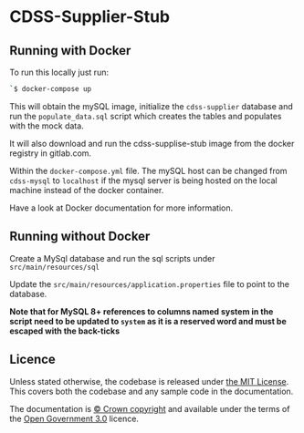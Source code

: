 # CDSS-Supplier-Stub
## Running with Docker

To run this locally just run:
```bash
`$ docker-compose up
```

This will obtain the mySQL image, initialize the ```cdss-supplier``` database and run the ```populate_data.sql``` script which creates the tables and populates with the mock data.

It will also download and run the cdss-supplise-stub image from the docker registry in gitlab.com.

Within the ```docker-compose.yml``` file. The mySQL host can be changed from ```cdss-mysql``` to ```localhost``` if the mysql server is being hosted on the local machine instead of the docker container.

Have a look at Docker documentation for more information.

## Running without Docker

Create a MySql database and run the sql scripts under `src/main/resources/sql`

Update the `src/main/resources/application.properties` file to point to the database.

**Note that for MySQL 8+ references to columns named system in the script need to be updated to ```system``` as it is a reserved word and must be escaped with the back-ticks**

## Licence

Unless stated otherwise, the codebase is released under [the MIT License][mit].
This covers both the codebase and any sample code in the documentation.

The documentation is [© Crown copyright][copyright] and available under the terms
of the [Open Government 3.0][ogl] licence.

[rvm]: https://www.ruby-lang.org/en/documentation/installation/#managers
[bundler]: http://bundler.io/
[mit]: LICENCE
[copyright]: http://www.nationalarchives.gov.uk/information-management/re-using-public-sector-information/uk-government-licensing-framework/crown-copyright/
[ogl]: http://www.nationalarchives.gov.uk/doc/open-government-licence/version/3/
